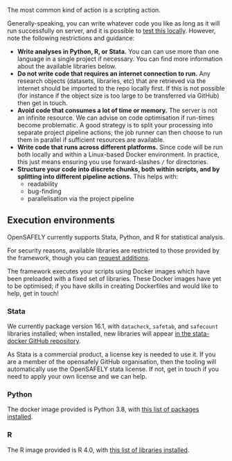 The most common kind of action is a scripting action.

Generally-speaking, you can write whatever code you like as long as it will run successfully on server, and it is possible to [test this locally](actions-pipelines.md#running-your-code-locally).
However, note the following restrictions and guidance:

* **Write analyses in Python, R, or Stata.**
You can can use more than one language in a single project if necessary.  You can find more information about the available libraries below.
* **Do not write code that requires an internet connection to run.**
Any research objects (datasets, libraries, etc) that are retrieved via the internet should be imported to the repo locally first.
If this is not possible (for instance if the object size is too large to be transferred via GitHub) then get in touch.
* **Avoid code that consumes a lot of time or memory.** The server is not an infinite resource. We can advise on code optimisation if run-times become problematic.  A good strategy is to split your processing into separate project pipeline actions; the job runner can then choose to run them in parallel if sufficient resources are available.
* **Write code that runs across different platforms.**
Since code will be run both locally and within a Linux-based Docker environment. In practice, this just means ensuring you use forward-slashes `/` for directories.
* **Structure your code into discrete chunks, both within scripts, and by splitting into different pipeline actions.**
This helps with:
	* readability
	* bug-finding
	* parallelisation via the project pipeline


## Execution environments

OpenSAFELY currently supports Stata, Python, and R for statistical analysis.

For security reasons, available libraries are restricted to those provided by the framework, though you can [request additions](requests-packages.md).

The framework executes your scripts using Docker images which have been preloaded with a fixed set of libraries.
These Docker images have yet to be optimised; if you have skills in creating Dockerfiles and would like to help, get in touch!

### Stata

We currently package version 16.1, with `datacheck`, `safetab`, and `safecount` libraries installed; when installed, new libraries will appear [in the stata-docker GitHub repository](https://github.com/opensafely-core/stata-docker/tree/master/libraries).

As Stata is a commercial product, a license key is needed to use it. If you are
a member of the opensafely GitHub organisation, then the tooling will
automatically use the OpenSAFELY stata license. If not, get in touch if you
need to apply your own license and we can help.

### Python

The docker image provided is Python 3.8, with [this list of packages installed](https://github.com/opensafely-core/python-docker/blob/main/requirements.txt).

### R

The R image provided is R 4.0, with [this list of libraries installed](https://github.com/opensafely-core/r-docker/blob/master/packages.csv).
